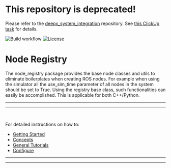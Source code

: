 # This repository is deprecated!

Please refer to the [deepx_system_integration](https://github.com/DeepX-inc/deepx_system_integration) repository. See [this ClickUp task](https://app.clickup.com/t/251q867) for details.

![Build workflow](https://github.com/DeepX-inc/node_registry/actions/workflows/ci.yml/badge.svg)
[![License](https://img.shields.io/badge/License-BSD%203--Clause-blue.svg)](https://github.com/DeepX-inc/node_registry/blob/main/LICENSE)

# Node Registry

The node_registry package provides the base node classes and utils to eliminate boilerplates when creating ROS nodes. For example when using the simulator all the use_sim_time parameter of all nodes in the system should be set to True. Using the registry base class, such functionalities can easily be accomplished. This is applicable for both C++/Python.

---
---

<br>


For detailed instructions on how to:
- [Getting Started](https://github.com/DeepX-inc/node_registry/wiki)
- [Concepts](https://github.com/DeepX-inc/node_registry/wiki/Python-Decorators-for-Node_Registry)
- [General Tutorials](https://github.com/DeepX-inc/node_registry/wiki/Simple-Listener-&-Talker)
- [Configure](https://github.com/DeepX-inc/node_registry/wiki/Configure)



---
---
